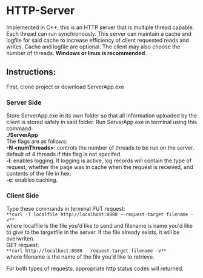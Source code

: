 # HTTP-Server
Implemented in C++, this is an HTTP server that is multiple thread capable. Each thread can run synchronously. This server can maintain a cache and logfile for said cache to increase efficiency of client requested reads and writes. Cache and logfile are optional. The client may also choose the number of threads. **Windows or linux is recommended**.

## Instructions:
First, clone project or download ServerApp.exe

### Server Side
Store ServerApp.exe in its own folder so that all information uploaded by the client is stored safely in said folder. Run ServerApp.exe in terminal using this command:  
**./ServerApp**  
The flags are as follows:  
**-N \<numThreads\>**: controls the number of threads to be run on the server. default of 4 threads if this flag is not specifed.  
**-l**: enables logging. If logging is active, log records will contain the type of request, whether the page was in cache when the request is received, and contents of the file in hex.  
**-c**: enables caching.  
  
### Client Side
Type these commands in terminal
PUT request:  
`**curl -T localfile http://localhost:8080 --request-target filename -v**`  
where localfile is the file you'd like to send and filename is name you'd like to give to the targetfile in the server. If the file already exists, it will be overwriten.  
GET request:  
`**curl http://localhost:8080 --request-target filename -v**`  
where filename is the name of the file you'd like to retrieve.  
  
For both types of requests, appropriate http status codes will returned.

